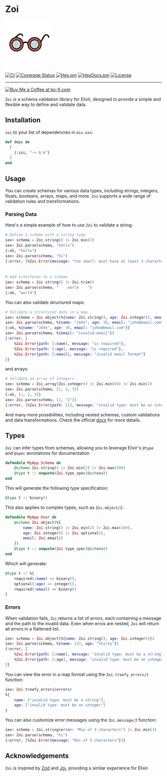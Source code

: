 # Zoi

<img src="https://github.com/phcurado/zoi/raw/main/guides/images/logo.png" alt="Zoi" width="150">

[![CI](https://github.com/phcurado/zoi/actions/workflows/ci.yml/badge.svg)](https://github.com/phcurado/zoi/actions/workflows/ci.yml)
[![Coverage Status](https://coveralls.io/repos/github/phcurado/zoi/badge.svg?branch=main)](https://coveralls.io/github/phcurado/zoi?branch=main)
[![Hex.pm](https://img.shields.io/hexpm/v/zoi)](https://hex.pm/packages/zoi)
[![HexDocs.pm](https://img.shields.io/badge/Docs-HexDocs-blue)](https://hexdocs.pm/zoi)
[![License](https://img.shields.io/hexpm/l/zoi.svg)](https://hex.pm/packages/zoi)

---

<a href='https://ko-fi.com/R5R11AIF9P' target='_blank'><img height='36' style='border:0px;height:36px;' src='https://storage.ko-fi.com/cdn/kofi6.png?v=6' border='0' alt='Buy Me a Coffee at ko-fi.com' /></a>

`Zoi` is a schema validation library for Elixir, designed to provide a simple and flexible way to define and validate data.

## Installation

`zoi` to your list of dependencies in `mix.exs`:

```elixir
def deps do
  [
    {:zoi, "~> 0.6"}
  ]
end
```

## Usage

You can create schemas for various data types, including strings, integers, floats, booleans, arrays, maps, and more. `Zoi` supports a wide range of validation rules and transformations.

### Parsing Data

Here's a simple example of how to use `Zoi` to validate a string:

```elixir
# Define a schema with a string type
iex> schema = Zoi.string() |> Zoi.min(3)
iex> Zoi.parse(schema, "hello")
{:ok, "hello"}
iex> Zoi.parse(schema, "hi")
{:error, [%Zoi.Error{message: "too small: must have at least 3 characters"}]}


# Add transforms to a schema
iex> schema = Zoi.string() |> Zoi.trim()
iex> Zoi.parse(schema, "    world    ")
{:ok, "world"}
```

You can also validate structured maps:

```elixir
# Validate a structured data in a map
iex> schema = Zoi.object(%{name: Zoi.string(), age: Zoi.integer(), email: Zoi.email()})
iex> Zoi.parse(schema, %{name: "John", age: 30, email: "john@email.com"})
{:ok, %{name: "John", age: 30, email: "john@email.com"}}
iex> Zoi.parse(schema, %{email: "invalid-email"})
{:error, [
    %Zoi.Error{path: [:name], message: "is required"},
    %Zoi.Error{path: [:age], message: "is required"},
    %Zoi.Error{path: [:email], message: "invalid email format"}
]}
```

and arrays:

```elixir
# Validate an array of integers
iex> schema = Zoi.array(Zoi.integer() |> Zoi.min(0)) |> Zoi.min(2)
iex> Zoi.parse(schema, [1, 2, 3])
{:ok, [1, 2, 3]}
iex> Zoi.parse(schema, [1, "2"])
{:error, [%Zoi.Error{path: [1], message: "invalid type: must be an integer"}]}
```

And many more possibilities, including nested schemas, custom validations and data transformations. Check the official [docs](https://hexdocs.pm/zoi) for more details.

## Types

`Zoi` can infer types from schemas, allowing you to leverage Elixir's `@type` and `@spec` annotations for documentation

```elixir
defmodule MyApp.Schema do
    @schema Zoi.string() |> Zoi.min(2) |> Zoi.max(100)
    @type t :: unquote(Zoi.type_spec(@schema))
end
```

This will generate the following type specification:

```elixir
@type t :: binary()
```

This also applies to complex types, such as `Zoi.object/2`:

```elixir
defmodule MyApp.User do
    @schema Zoi.object(%{
        name: Zoi.string() |> Zoi.min(2) |> Zoi.max(100),
        age: Zoi.integer() |> Zoi.optional(),
        email: Zoi.email()
    })
    @type t :: unquote(Zoi.type_spec(@schema))
end
```

Which will generate:

```elixir
@type t :: %{
    required(:name) => binary(),
    optional(:age) => integer(),
    required(:email) => binary()
}
```

### Errors

When validation fails, `Zoi` returns a list of errors, each containing a message and the path to the invalid data. Even when erros are nested, `Zoi` will return all errors in a flattened list.

```elixir
iex> schema = Zoi.object(%{name: Zoi.string(), age: Zoi.integer()})
iex> Zoi.parse(schema, %{name: 123, age: "thirty"})
{:error, [
    %Zoi.Error{path: [:name], message: "invalid type: must be a string"},
    %Zoi.Error{path: [:age], message: "invalid type: must be an integer"}
]}
```

You can view the error in a map format using the `Zoi.treefy_errors/1` function:

```elixir
iex> Zoi.treefy_errors(errors)
%{
    name: ["invalid type: must be a string"],
    age: ["invalid type: must be an integer"]
}
```

You can also customize error messages using the `Zoi.message/2` function:

```elixir
iex> schema = Zoi.string(error: "Min of 3 characters") |> Zoi.min(3)
iex> Zoi.parse(schema, "hi")
{:error, [%Zoi.Error{message: "Min of 3 characters"}]}
```

## Acknowledgements

`Zoi` is inspired by [Zod](https://zod.dev/) and [Joi](https://joi.dev/), providing a similar experience for Elixir.
